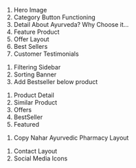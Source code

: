 <!-- Home Page -->
1. Hero Image
2. Category Button Functioning
3. Detail About Ayurveda? Why Choose it...
4. Feature Product
5. Offer Layout
6. Best Sellers
7. Customer Testimonials

<!-- Shop -->
1. Filtering Sidebar
2. Sorting Banner
3. Add Bestseller below product

<!-- Shop/Product -->
1. Product Detail
2. Similar Product
3. Offers
4. BestSeller
5. Featured

<!-- About -->
1. Copy Nahar Ayurvedic Pharmacy Layout


<!-- Footer -->
1. Contact Layout
2. Social Media Icons